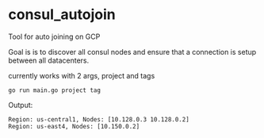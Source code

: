 # consul_autojoin
Tool for auto joining on GCP


Goal is is to discover all consul nodes and ensure that a connection is setup between all 
datacenters. 

currently works with 2 args, project and tags

`go run main.go project tag`

Output:
```
Region: us-central1, Nodes: [10.128.0.3 10.128.0.2] 
Region: us-east4, Nodes: [10.150.0.2] 
```
